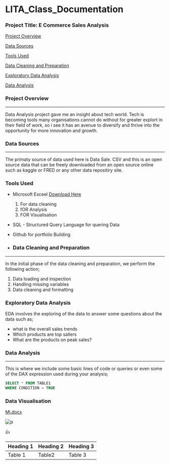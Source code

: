 # LITA_Class_Documentation

### Project Title: E Commerce Sales Analysis

[Project Overview](#project-overview)

[Data Sources](#data-sources)

[Tools Used](#tools-used)

[Data Cleaning and Preparation](#data-cleaning-and-preparation)

[Exploratory Data Analysis](#exploratory-data-analysis)

[Data Analysis](#data-analysis)

### Project Overview
---
Data Analysis project gave me an insight about tech world. Tech is becoming tools many organisations cannot do without for greater explort in their field of work, so i see 
it has an avenue to diversify and thrive into the opportunity for more innovation and growth.

### Data Sources
---
The primaty source of data used here is Data Sale. CSV and this is an open source data that can be freely downloaded from an open source online such as kaggle or FRED or any
other data repositiry site.

### Tools Used
-  Microsoft Exceel [Download Here](https://www.microsoft.com)
    1. For data cleaning
    2. fOR Analysis
    3. FOR Visualisation
       
-  SQL - Structured Query Language for quering Data
-  Github for portfolio Building

-  ### Data Cleaning and Preparation
---
  In the initial phase of the data cleaning and preparation, we perform the following action;
 1.  Data loading and inspection
 2.  Handling missing variables
 3.  Data cleaning and formatting

  ### Exploratory Data Analysis
  EDA involves the exploring of the data to answer some questions about the data such as;
  - what is the overall sales trends
  - Which products are top sallers
  - What are the products on peak sales?

### Data Analysis
---
This is where we include some basic lines of code or queries or even some of the DAX expression used during your analysis;

```SQL
SELECT * FROM TABLE1
WHERE CONDITION = TRUE
```

### Data Visualisation
[Mj.docx](https://github.com/user-attachments/files/17177033/Mj.docx)


![p](https://github.com/user-attachments/assets/701e72b9-a225-4d67-ade2-01e2470b5f64)



👍

|Heading 1|Heading 2|Heading 3|
|--------|----------|---------|
|Table 1|Table2|Table 3|
